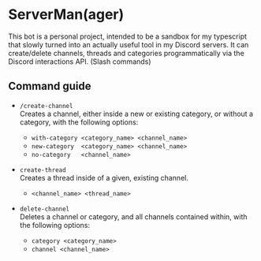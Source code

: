 # ServerMan(ager)

This bot is a personal project, intended to be a sandbox for my typescript that slowly turned into an actually useful tool in my Discord servers. It can create/delete channels, threads and categories programmatically via the Discord interactions API. (Slash commands)

## Command guide
* `/create-channel` \
  Creates a channel, either inside a new or existing category, or without a category, with the following options:
  * `with-category <category_name> <channel_name>`
  * `new-category  <category_name> <channel_name>`
  * `no-category   <channel_name>`

* `create-thread` \
  Creates a thread inside of a given, existing channel.
  * `<channel_name> <thread_name>`
 
* `delete-channel` \
  Deletes a channel or category, and all channels contained within, with the following options:
  * `category <category_name>`
  * `channel <channel_name>`
